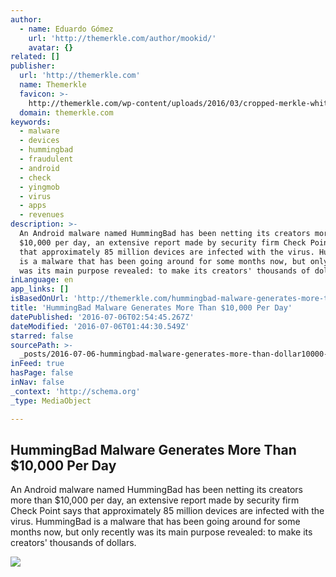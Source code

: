 ```yaml
---
author:
  - name: Eduardo Gómez
    url: 'http://themerkle.com/author/mookid/'
    avatar: {}
related: []
publisher:
  url: 'http://themerkle.com'
  name: Themerkle
  favicon: >-
    http://themerkle.com/wp-content/uploads/2016/03/cropped-merkle-white-1-192x192.png
  domain: themerkle.com
keywords:
  - malware
  - devices
  - hummingbad
  - fraudulent
  - android
  - check
  - yingmob
  - virus
  - apps
  - revenues
description: >-
  An Android malware named HummingBad has been netting its creators more than
  $10,000 per day, an extensive report made by security firm Check Point says
  that approximately 85 million devices are infected with the virus. HummingBad
  is a malware that has been going around for some months now, but only recently
  was its main purpose revealed: to make its creators' thousands of dollars.
inLanguage: en
app_links: []
isBasedOnUrl: 'http://themerkle.com/hummingbad-malware-generates-more-than-10000-per-day/'
title: 'HummingBad Malware Generates More Than $10,000 Per Day'
datePublished: '2016-07-06T02:54:45.267Z'
dateModified: '2016-07-06T01:44:30.549Z'
starred: false
sourcePath: >-
  _posts/2016-07-06-hummingbad-malware-generates-more-than-dollar10000-per-day.md
inFeed: true
hasPage: false
inNav: false
_context: 'http://schema.org'
_type: MediaObject

---
```

<article style=""><h1>HummingBad Malware Generates More Than $10,000 Per Day</h1><p>An Android malware named HummingBad has been netting its creators more than $10,000 per day, an extensive report made by security firm Check Point says that approximately 85 million devices are infected with the virus. HummingBad is a malware that has been going around for some months now, but only recently was its main purpose revealed: to make its creators' thousands of dollars.</p><img src="http://themerkle.com/wp-content/uploads/2015/12/shutterstock_342240653.jpg" /></article>